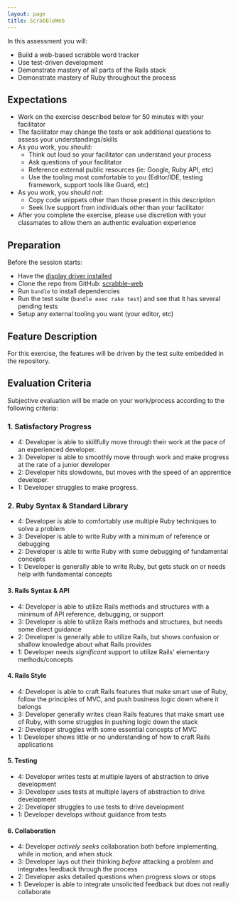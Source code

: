 ```yaml
---
layout: page
title: ScrabbleWeb
---
```


In this assessment you will:

* Build a web-based scrabble word tracker
* Use test-driven development
* Demonstrate mastery of all parts of the Rails stack
* Demonstrate mastery of Ruby throughout the process

## Expectations

* Work on the exercise described below for 50 minutes with your facilitator
* The facilitator may change the tests or ask additional questions to assess your understandings/skills
* As you work, you *should*:
  * Think out loud so your facilitator can understand your process
  * Ask questions of your facilitator
  * Reference external public resources (ie: Google, Ruby API, etc)
  * Use the tooling most comfortable to you (Editor/IDE, testing framework, support tools like Guard, etc)
* As you work, you *should not*:
  * Copy code snippets other than those present in this description
  * Seek live support from individuals other than your facilitator
* After you complete the exercise, please use discretion with your classmates to allow them an authentic evaluation experience

## Preparation

Before the session starts:

* Have the [display driver installed](http://www.displaylink.com/support/mac_downloads.php)
* Clone the repo from GitHub: [scrabble-web](https://github.com/turingschool-examples/scrabble-web)
* Run `bundle` to install dependencies
* Run the test suite (`bundle exec rake test`) and see that it has several pending tests
* Setup any external tooling you want (your editor, etc)

## Feature Description

For this exercise, the features will be driven by the test suite embedded in the repository.

## Evaluation Criteria

Subjective evaluation will be made on your work/process according to the following criteria:

### 1. Satisfactory Progress

* 4: Developer is able to skillfully move through their work at the pace of an
experienced developer.
* 3: Developer is able to smoothly move through work and make progress at the
rate of a junior developer
* 2: Developer hits slowdowns, but moves with the speed of an apprentice developer.
* 1: Developer struggles to make progress.

### 2. Ruby Syntax & Standard Library

* 4: Developer is able to comfortably use multiple Ruby techniques to solve a problem
* 3: Developer is able to write Ruby with a minimum of reference or debugging
* 2: Developer is able to write Ruby with some debugging of fundamental concepts
* 1: Developer is generally able to write Ruby, but gets stuck on or needs help
with fundamental concepts

#### 3. Rails Syntax & API

* 4: Developer is able to utilize Rails methods and structures with a minimum of API reference, debugging, or support
* 3: Developer is able to utilize Rails methods and structures, but needs some direct guidance
* 2: Developer is generally able to utilize Rails, but shows confusion or shallow knowledge about what Rails provides
* 1: Developer needs *significant* support to utilize Rails' elementary methods/concepts

#### 4. Rails Style

* 4: Developer is able to craft Rails features that make smart use of Ruby, follow the principles of MVC, and push business logic down where it belongs
* 3: Developer generally writes clean Rails features that make smart use of Ruby, with some struggles in pushing logic down the stack
* 2: Developer struggles with some essential concepts of MVC
* 1: Developer shows little or no understanding of how to craft Rails applications

#### 5. Testing

* 4: Developer writes tests at multiple layers of abstraction to drive development
* 3: Developer uses tests at multiple layers of abstraction to drive development
* 2: Developer struggles to use tests to drive development
* 1: Developer develops without guidance from tests

#### 6. Collaboration

* 4: Developer *actively seeks* collaboration both before implementing, while in motion, and when stuck
* 3: Developer lays out their thinking *before* attacking a problem and integrates feedback through the process
* 2: Developer asks detailed questions when progress slows or stops
* 1: Developer is able to integrate unsolicited feedback but does not really collaborate
